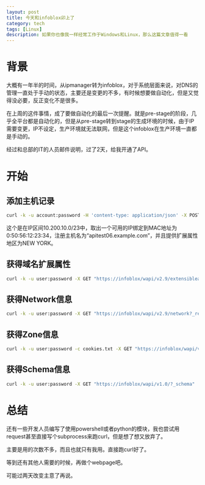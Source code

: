```yaml
---
layout: post
title: 今天和infoblox卯上了
category: tech
tags: [Linux]
description: 如果你也像我一样经常工作于Windows和Linux，那么这篇文章值得一看
---
```




# 背景

大概有一年半的时间，从ipmanager转为infoblox，对于系统层面来说，对DNS的管理一直处于手动的状态，主要还是变更的不多，有时候想要做自动化，但是又觉得没必要，反正变化不是很多。

在上周的这件事情，成了要做自动化的最后一次提醒。就是pre-stage的阶段，几乎全平台都是自动化的，但是从pre-stage转到stage的生成环境的时候，由于IP需要变更，IP不设定，生产环境就无法联网，但是这个infoblox在生产环境一直都是手动的。

经过和总部的IT的人员邮件说明，过了2天，给我开通了API。

# 开始

## 添加主机记录

```bash
curl -k -u account:password -H 'content-type: application/json' -X POST "https://infoblox/wapi/v2.9/record:host?_return_fields%2B=name,ipv4addrs&_return_as_object=1 " -d '{"name": "apitest06.example.com","ipv4addrs":[{"ipv4addr":"func:nextavailableip:10.200.10.0/23","mac":"00:50:56:12:23:34"}],"extattrs":{"location":{"value":"NEW YORK"}}}'
```

这个是在IP区间10.200.10.0/23中，取出一个可用的IP绑定到MAC地址为0:50:56:12:23:34，注册主机名为“apitest06.example.com”，并且提供扩展属性地区为NEW YORK。

## 获得域名扩展属性



```bash
curl -k -u user:password -X GET "https://infoblox/wapi/v2.9/extensibleattributedef?_return_as_object=1"
```

## 获得Network信息

```bash
curl -k -u user:password -X GET "https://infoblox/wapi/v2.9/network?_return_as_object=1"
```

## 获得Zone信息

```bash
curl -k -u user:password -c cookies.txt -X GET "https://infoblox/wapi/v2.9/zone_auth?_return_as_object=1"
```

## 获得Schema信息

```bash
curl -k -u user:password -X GET "https://infoblox/wapi/v1.0/?_schema"
```

# 总结

还有一些开发人员编写了使用powershell或者python的模块，我也尝试用request甚至直接写个subprocess来跑curl，但是想了想又放弃了。

主要是用的次数不多，而且也就只有我用。直接跑curl好了。

等到还有其他人需要的时候，再做个webpage吧。

可能过两天改变主意了再说。

